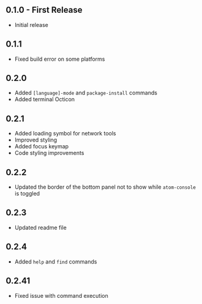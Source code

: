 ## 0.1.0 - First Release
* Initial release

## 0.1.1
* Fixed build error on some platforms

## 0.2.0
* Added `[language]-mode` and `package-install` commands
* Added terminal Octicon

## 0.2.1
* Added loading symbol for network tools
* Improved styling
* Added focus keymap
* Code styling improvements

## 0.2.2
* Updated the border of the bottom panel not to show while `atom-console` is toggled

## 0.2.3
* Updated readme file

## 0.2.4
* Added `help` and `find` commands

## 0.2.41
* Fixed issue with command execution
